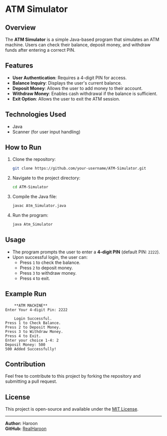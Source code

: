 # ATM Simulator

## Overview
The **ATM Simulator** is a simple Java-based program that simulates an ATM machine. Users can check their balance, deposit money, and withdraw funds after entering a correct PIN.

## Features
- **User Authentication**: Requires a 4-digit PIN for access.
- **Balance Inquiry**: Displays the user's current balance.
- **Deposit Money**: Allows the user to add money to their account.
- **Withdraw Money**: Enables cash withdrawal if the balance is sufficient.
- **Exit Option**: Allows the user to exit the ATM session.

## Technologies Used
- Java
- Scanner (for user input handling)

## How to Run
1. Clone the repository:
   ```bash
   git clone https://github.com/your-username/ATM-Simulator.git
   ```
2. Navigate to the project directory:
   ```bash
   cd ATM-Simulator
   ```
3. Compile the Java file:
   ```bash
   javac Atm_Simulator.java
   ```
4. Run the program:
   ```bash
   java Atm_Simulator
   ```

## Usage
- The program prompts the user to enter a **4-digit PIN** (default PIN: `2222`).
- Upon successful login, the user can:
  - Press `1` to check the balance.
  - Press `2` to deposit money.
  - Press `3` to withdraw money.
  - Press `4` to exit.

## Example Run
```
	**ATM MACHINE**
Enter Your 4-digit Pin: 2222

	Login Successful.
Press 1 to Check Balance.
Press 2 to Deposit Money.
Press 3 to Withdraw Money.
Press 4 to Exit.
Enter your choice 1-4: 2
Deposit Money: 500
500 Added Successfully!
```

## Contribution
Feel free to contribute to this project by forking the repository and submitting a pull request.

## License
This project is open-source and available under the [MIT License](LICENSE).

---

**Author:** Haroon  
**GitHub:** [RealHaroon](https://github.com/RealHaroon)

